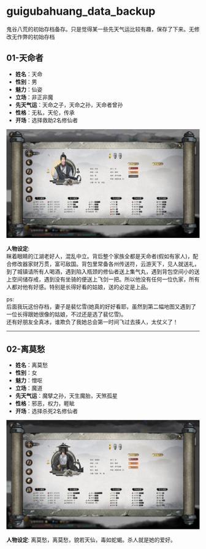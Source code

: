 # guigubahuang_data_backup
鬼谷八荒的初始存档备存。只是觉得某一些先天气运比较有趣，保存了下来。无修改无作弊的初始存档


## 01-天命者
- **姓名**：天命
- **性别**：男
- **魅力**：仙姿
- **立场**：非正非魔
- **先天气运**：天命之子，天命之孙，天命者曾孙
- **性格**：无私，天伦，传承
- **开场**：选择救助2名修仙者

![](https://raw.githubusercontent.com/XHXIAIEIN/guigubahuang_data_backup/main/01_tianmingzhe/01_tianmingzhe.jpg)

**人物设定**:   
眯着眼睛的江湖老好人，混乱中立。背后整个家族全都是天命者(假如有家人)，配合修改器家财万贯，富可敌国。背包里常备各州传送符，云游天下，见人就送礼，到了城镇请所有人喝酒，遇到陷入瓶颈的修仙者送上集气丸，遇到背包空间小的送上空间储存戒，遇到没有坐骑的便送上飞剑一把。所以他没有任何一位仇家，所有人都对他有好感。特别是长得好看的姑娘，送的必定是上品。
  
  
ps:  
后面我玩这份存档，妻子是裴忆雪(她真的好好看耶，虽然到第二幅地图又遇到了一位长得跟她很像的姑娘，不过还是选了裴忆雪)。  
还有好朋友全真冰，谁欺负了我她总会第一时间飞过去揍人，太仗义了！
  
  
---
  
## 02-离莫愁
- **姓名**：离莫愁
- **性别**：女
- **魅力**：憎呕
- **立场**：魔道
- **先天气运**：魔擘之孙，天生魔胎，天煞孤星
- **性格**：邪恶，权力，睚眦
- **开场**：选择杀死2名修仙者

![](https://raw.githubusercontent.com/XHXIAIEIN/guigubahuang_data_backup/main/02_limochou/02_limochou.jpg)

**人物设定**: 
离莫愁，离莫愁，貌若天仙，毒如蛇蝎。杀人就是她的爱好。

